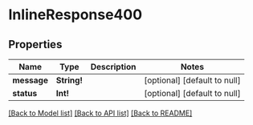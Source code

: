 # InlineResponse400

## Properties
Name | Type | Description | Notes
------------ | ------------- | ------------- | -------------
**message** | **String!** |  | [optional] [default to null]
**status** | **Int!** |  | [optional] [default to null]

[[Back to Model list]](../README.md#documentation-for-models) [[Back to API list]](../README.md#documentation-for-api-endpoints) [[Back to README]](../README.md)


